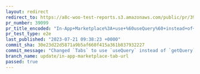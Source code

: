 ```yaml
---
layout: redirect
redirect_to: https://a8c-woo-test-reports.s3.amazonaws.com/public/pr/39099/e2e/index.html
pr_number: 39099
pr_title_encoded: "In-App+Marketplace%3A+use+%60useQuery%60+instead+of+%60getQuery%60+for+tab+URLs%2C+so+browser+history+works"
pr_test_type: e2e
last_published: "2023-07-21 09:38:23 +0000"
commit_sha: 30e23d22d5871a9b5af660f415a361b837932227
commit_message: "Changed `Tabs` to use `useQuery` instead of `getQuery`, so the browse…"
branch_name: update/in-app-marketplace-tab-url
passed: true
---
```

